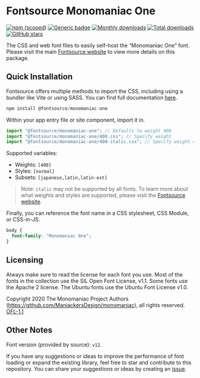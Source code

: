 # Fontsource Monomaniac One

[![npm (scoped)](https://img.shields.io/npm/v/@fontsource/monomaniac-one?color=brightgreen)](https://www.npmjs.com/package/@fontsource/monomaniac-one) [![Generic badge](https://img.shields.io/badge/fontsource-passing-brightgreen)](https://github.com/fontsource/fontsource) [![Monthly downloads](https://badgen.net/npm/dm/@fontsource/monomaniac-one)](https://github.com/fontsource/fontsource) [![Total downloads](https://badgen.net/npm/dt/@fontsource/monomaniac-one)](https://github.com/fontsource/fontsource) [![GitHub stars](https://img.shields.io/github/stars/fontsource/fontsource.svg?style=social&label=Star)](https://github.com/fontsource/fontsource/stargazers)

The CSS and web font files to easily self-host the “Monomaniac One” font. Please visit the main [Fontsource website](https://fontsource.org/fonts/monomaniac-one) to view more details on this package.

## Quick Installation

Fontsource offers multiple methods to import the CSS, including using a bundler like Vite or using SASS. You can find full documentation [here](https://fontsource.org/docs/getting-started/introduction).

```javascript
npm install @fontsource/monomaniac-one
```

Within your app entry file or site component, import it in.

```javascript
import "@fontsource/monomaniac-one"; // Defaults to weight 400
import "@fontsource/monomaniac-one/400.css"; // Specify weight
import "@fontsource/monomaniac-one/400-italic.css"; // Specify weight and style
```

Supported variables:
- Weights: `[400]`
- Styles: `[normal]`
- Subsets: `[japanese,latin,latin-ext]`

> Note: `italic` may not be supported by all fonts. To learn more about what weights and styles are supported, please visit the [Fontsource website](https://fontsource.org/fonts/monomaniac-one).

Finally, you can reference the font name in a CSS stylesheet, CSS Module, or CSS-in-JS.

```css
body {
  font-family: "Monomaniac One";
}
```

## Licensing
Always make sure to read the license for each font you use. Most of the fonts in the collection use the SIL Open Font License, v1.1. Some fonts use the Apache 2 license. The Ubuntu fonts use the Ubuntu Font License v1.0.

Copyright 2020 The Monomaniac Project Authors (https://github.com/ManiackersDesign/monomaniac), all rights reserved.
[OFL-1.1](http://scripts.sil.org/OFL)

## Other Notes
Font version (provided by source): `v12`.

If you have any suggestions or ideas to improve the performance of font loading or expand the existing library, feel free to star and contribute to this repository. You can share your suggestions or ideas by creating an [issue](https://github.com/fontsource/fontsource/issues).